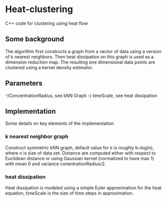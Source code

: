 # Heat-clustering

C++ code for clustering using heat flow

## Some background
The algorithm first constructs a graph from a vector of data using a version of k nearest neighbors. Then heat dissipation on this graph is used as a dimension reduction map. The resulting one dimensional data points are clustered using a kernel density estimator.

## Parameters
-)ConcentrationRadius, see kNN Graph
-) timeScale, see heat dissipation

## Implementation

Some details on key elements of the implementation

### k nearest neighbor graph
Construct symmetric kNN graph, default value for k is roughly k~log(n), where n is size of data set. Distance are computed either with respect to Euclidean distance or using Gaussian kernel (normalized to have max 1) with mean 0 and variance conentrationRadius/2.

### heat dissipation
Heat dissipation is modeled using a simple Euler approximation for the heat equation, timeScale is the size of time steps in approximation.
